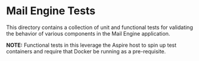 # Mail Engine Tests

This directory contains a collection of unit and functional tests for validating the behavior of various components in the Mail Engine application.

**NOTE:** Functional tests in this leverage the Aspire host to spin up test containers and require that Docker be running as a pre-requisite.
